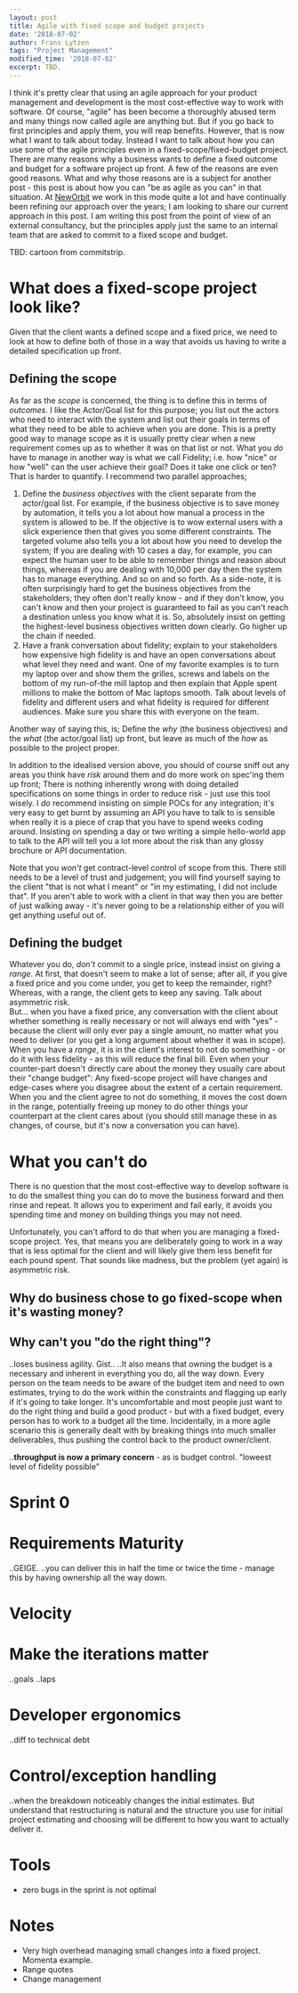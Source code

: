 ```yaml
---
layout: post
title: Agile with fixed scope and budget projects
date: '2018-07-02'
author: Frans Lytzen
tags: "Project Management"
modified_time: '2018-07-02'
excerpt: TBD.
---
```


I think it's pretty clear that using an agile approach for your product management and development is the most cost-effective way to work with software. Of course, "agile" has been become a thoroughly abused term and many things now called agile are anything but. But if you go back to first principles and apply them, you will reap benefits. However, that is now what I want to talk about today. Instead I want to talk about how you can use some of the agile principles even in a fixed-scope/fixed-budget project. There are many reasons why a business wants to define a fixed outcome and budget for a software project up front. A few of the reasons are even good reasons. What and why those reasons are is a subject for another post - this post is about how you can "be as agile as you can" in that situation. At [NewOrbit](https://neworbit.co.uk) we work in this mode quite a lot and have continually been refining our approach over the years; I am looking to share our current approach in this post. I am writing this post from the point of view of an external consultancy, but the principles apply just the same to an internal team that are asked to commit to a fixed scope and budget.

TBD: cartoon from commitstrip.

# What does a fixed-scope project look like?
Given that the client wants a defined scope and a fixed price, we need to look at how to define both of those in a way that avoids us having to write a detailed specification up front. 

## Defining the scope
As far as the *scope* is concerned, the thing is to define this in terms of *outcomes*. I like the Actor/Goal list for this purpose; you list out the actors who need to interact with the system and list out their goals in terms of what they need to be able to achieve when you are done. This is a pretty good way to manage scope as it is usually pretty clear when a new requirement comes up as to whether it was on that list or not. What you *do* have to manage in another way is what we call Fidelity; i.e. how "nice" or how "well" can the user achieve their goal? Does it take one click or ten? That is harder to quantify. I recommend two parallel approaches;
1. Define the *business objectives* with the client separate from the actor/goal list. For example, if the business objective is to save money by automation, it tells you a lot about how manual a process in the system is allowed to be. If the objective is to wow external users with a slick experience then that gives you some different constraints. The targeted volume also tells you a lot about how you need to develop the system; If you are dealing with 10 cases a day, for example, you can expect the human user to be able to remember things and reason about things, whereas if you are dealing with 10,000 per day then the system has to manage everything. And so on and so forth. As a side-note, it is often surprisingly hard to get the business objectives from the stakeholders; they often don't really know - and if they don't know, you can't know and then your project is guaranteed to fail as you can't reach a destination unless you know what it is. So, absolutely insist on getting the highest-level business objectives written down clearly. Go higher up the chain if needed.
2. Have a frank conversation about fidelity; explain to your stakeholders how expensive high fidelity is and have an open conversations about what level they need and want. One of my favorite examples is to turn my laptop over and show them the grilles, screws and labels on the bottom of my run-of-the mill laptop and then explain that Apple spent millions to make the bottom of Mac laptops smooth. Talk about levels of fidelity and different users and what fidelity is required for different audiences. Make sure you share this with everyone on the team.

Another way of saying this, is; Define the *why* (the business objectives) and the *what* (the actor/goal list) up front, but leave as much of the *how* as possible to the project proper.

In addition to the idealised version above, you should of course sniff out any areas you think have *risk* around them and do more work on spec'ing them up front; There is nothing inherently wrong with doing detailed specifications on some things in order to reduce risk - just use this tool wisely. I *do* recommend insisting on simple POCs for any integration; it's very easy to get burnt by assuming an API you have to talk to is sensible when really it is a piece of crap that you have to spend weeks coding around. Insisting on spending a day or two writing a simple hello-world app to talk to the API will tell you a lot more about the risk than any glossy brochure or API documentation. 

Note that you *won't* get contract-level control of scope from this. There still needs to be a level of trust and judgement; you will find yourself saying to the client "that is not what I meant" or "in my estimating, I did not include that". If you aren't able to work with a client in that way then you are better of just walking away - it's never going to be a relationship either of you will get anything useful out of.

## Defining the budget
Whatever you do, *don't* commit to a single price, instead insist on giving a *range*. At first, that doesn't seem to make a lot of sense; after all, if you give a fixed price and you come under, you get to keep the remainder, right? Whereas, with a range, the client gets to keep any saving. Talk about asymmetric risk.  
But... when you have a fixed price, any conversation with the client about whether something is really necessary or not will always end with "yes" - because the client will only ever pay a single amount, no matter what you need to deliver (or you get a long argument about whether it was in scope).  
When you have a *range*, it is in the client's interest to not do something - or do it with less fidelity - as this will reduce the final bill. Even when your counter-part doesn't directly care about the money they usually care about their "change budget": Any fixed-scope project will have changes and edge-cases where you disagree about the extent of a certain requirement. When you and the client agree to not do something, it moves the cost down in the range, potentially freeing up money to do other things your counterpart at the client cares about (you should still manage these in as changes, of course, but it's now a conversation you can have).



# What you can't do
There is no question that the most cost-effective way to develop software is to do the smallest thing you can do to move the business forward and then rinse and repeat. It allows you to experiment and fail early, it avoids you spending time and money on building things you may not need.  

Unfortunately, you can't afford to do that when you are managing a fixed-scope project. Yes, that means you are deliberately going to work in a way that is less optimal for the client and will likely give them less benefit for each pound spent. That sounds like madness, but the problem (yet again) is asymmetric risk.

## Why do business chose to go fixed-scope when it's wasting money?

## Why can't you "do the right thing"?



..loses business agility. Gist..
..It also means that owning the budget is a necessary and inherent in everything you do, all the way down. Every person on the team needs to be aware of the budget item and need to own estimates, trying to do the work within the constraints and flagging up early if it's going to take longer. It's uncomfortable and most people just want to do the right thing and build a good product - but with a fixed budget, every person has to work to a budget all the time. Incidentally, in a more agile scenario this is generally dealt with by breaking things into much smaller deliverables, thus pushing the control back to the product owner/client.


..**throughput is now a primary concern** - as is budget control. "loweest level of fidelity possible"

# Sprint 0

# Requirements Maturity
..GEIGE. 
..you can deliver this in half the time or twice the time - manage this by having ownership all the way down.

# Velocity

# Make the iterations matter
..goals
..laps

# Developer ergonomics

..diff to technical debt

# Control/exception handling
..when the breakdown noticeably changes the initial estimates. But understand that restructuring is natural and the structure you use for initial project estimating and choosing will be different to how you want to actually deliver it.

# Tools
- zero bugs in the sprint is not optimal

# Notes
- Very high overhead managing small changes into a fixed project. Momenta example.
- Range quotes
- Change management